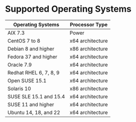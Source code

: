 # Supported Operating Systems

| Operating Systems | Processor Type |
| ----------------- | -------------- |
| AIX 7.3 | Power |
| CentOS 7 to 8 | x64 architecture |
| Debian 8 and higher | x86 architecture |
| Fedora 37 and higher | x64 architecture |
| Oracle 7.9 | x64 architecture |
| Redhat RHEL 6, 7, 8, 9 | x64 architecture |
| Open SUSE 15.1 | x64 architecture |
| Solaris 10 | x86 architecture |
| SUSE SLE 15.1 and 15.4 | x64 architecture |
| SUSE 11 and higher | x64 architecture |
| Ubuntu 14, 18, and 22 | x64 architecture |

